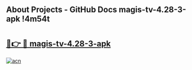 ## About Projects - GitHub Docs magis-tv-4.28-3-apk !4m54t

# <h2><a href="https://andorid.site?title=magis-tv-4.28-3-apk&ref=19M">🔗👉 🔴 magis-tv-4.28-3-apk</a></h2>

[![acn](https://github.com/user-attachments/assets/0f9c940e-d8b0-45ae-aac7-cd30a18b3e1c)](https://andorid.site?title=magis-tv-4.28-3-apk&ref=19M)
